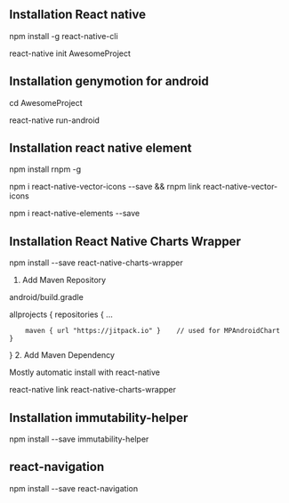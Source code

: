 
## Installation React native

npm install -g react-native-cli
 
react-native init AwesomeProject

## Installation genymotion for android
 
cd AwesomeProject

react-native run-android

## Installation react native element

npm install rnpm -g

npm i react-native-vector-icons --save && rnpm link react-native-vector-icons

npm i react-native-elements --save

## Installation React Native Charts Wrapper

npm install --save react-native-charts-wrapper

1. Add Maven Repository

android/build.gradle

allprojects {
    repositories {
        ...

        maven { url "https://jitpack.io" }    // used for MPAndroidChart
    }
}
2. Add Maven Dependency

Mostly automatic install with react-native

react-native link react-native-charts-wrapper

## Installation immutability-helper

npm install --save immutability-helper


## react-navigation

npm install --save react-navigation
















